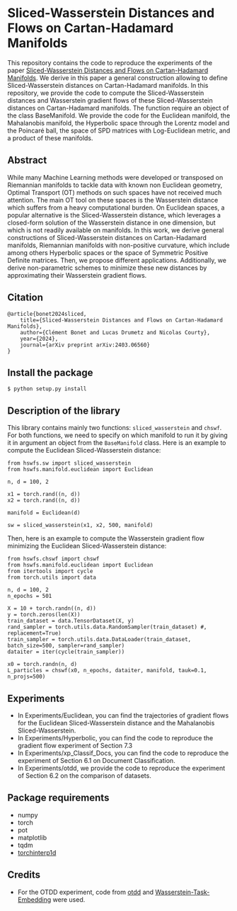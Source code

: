 # Sliced-Wasserstein Distances and Flows on Cartan-Hadamard Manifolds

This repository contains the code to reproduce the experiments of the paper [Sliced-Wasserstein Distances and Flows on Cartan-Hadamard Manifolds](https://arxiv.org/abs/2403.06560). We derive in this paper a general construction allowing to define Sliced-Wasserstein distances on Cartan-Hadamard manifolds. In this repository, we provide the code to compute the Sliced-Wasserstein distances and Wasserstein gradient flows of these Sliced-Wasserstein distances on Cartan-Hadamard manifolds. The function require an object of the class BaseManifold. We provide the code for the Euclidean manifold, the Mahalanobis manifold, the Hyperbolic space through the Lorentz model and the Poincaré ball, the space of SPD matrices with Log-Euclidean metric, and a product of these manifolds.

## Abstract

While many Machine Learning methods were developed or transposed on Riemannian manifolds to tackle data with known non Euclidean geometry, Optimal Transport (OT) methods on such spaces have not received much attention. The main OT tool on these spaces is the Wasserstein distance which suffers from a heavy computational burden. On Euclidean spaces, a popular alternative is the Sliced-Wasserstein distance, which leverages a closed-form solution of the Wasserstein distance in one dimension, but which is not readily available on manifolds. In this work, we derive general constructions of Sliced-Wasserstein distances on Cartan-Hadamard manifolds, Riemannian manifolds with non-positive curvature, which include among others Hyperbolic spaces or the space of Symmetric Positive Definite matrices. Then, we propose different applications. Additionally, we derive non-parametric schemes to minimize these new distances by approximating their Wasserstein gradient flows.

## Citation

```
@article{bonet2024sliced,
    title={Sliced-Wasserstein Distances and Flows on Cartan-Hadamard Manifolds},
    author={Clément Bonet and Lucas Drumetz and Nicolas Courty},
    year={2024},
    journal={arXiv preprint arXiv:2403.06560}
}
```


## Install the package

```
$ python setup.py install
```

## Description of the library

This library contains mainly two functions: `sliced_wasserstein` and `chswf`. For both functions, we need to specify on which manifold to run it by giving it in argument an object from the `BaseManifold` class. Here is an example to compute the Euclidean Sliced-Wasserstein distance:

```
from hswfs.sw import sliced_wasserstein
from hswfs.manifold.euclidean import Euclidean

n, d = 100, 2

x1 = torch.rand((n, d))
x2 = torch.rand((n, d))

manifold = Euclidean(d)

sw = sliced_wasserstein(x1, x2, 500, manifold)
```
Then, here is an example to compute the Wasserstein gradient flow minimizing the Euclidean Sliced-Wasserstein distance:
```
from hswfs.chswf import chswf
from hswfs.manifold.euclidean import Euclidean
from itertools import cycle
from torch.utils import data

n, d = 100, 2
n_epochs = 501

X = 10 + torch.randn((n, d))
y = torch.zeros(len(X))
train_dataset = data.TensorDataset(X, y)
rand_sampler = torch.utils.data.RandomSampler(train_dataset) #, replacement=True)
train_sampler = torch.utils.data.DataLoader(train_dataset, batch_size=500, sampler=rand_sampler)
dataiter = iter(cycle(train_sampler))

x0 = torch.randn(n, d)
L_particles = chswf(x0, n_epochs, dataiter, manifold, tauk=0.1, n_projs=500)
```



## Experiments

- In Experiments/Euclidean, you can find the trajectories of gradient flows for the Euclidean Sliced-Wasserstein distance and the Mahalanobis Sliced-Wasserstein.
- In Experiments/Hyperbolic, you can find the code to reproduce the gradient flow experiment of Section 7.3
- In Experiments/xp_Classif_Docs, you can find the code to reproduce the experiment of Section 6.1 on Document Classification.
- In Experiments/otdd, we provide the code to reproduce the experiment of Section 6.2 on the comparison of datasets.


## Package requirements

* numpy
* torch
* pot
* matplotlib
* tqdm
* [torchinterp1d](https://github.com/aliutkus/torchinterp1d)

## Credits

* For the OTDD experiment, code from [otdd](https://github.com/microsoft/otdd/tree/main) and [Wasserstein-Task-Embedding](https://github.com/xinranliueva/Wasserstein-Task-Embedding) were used.
